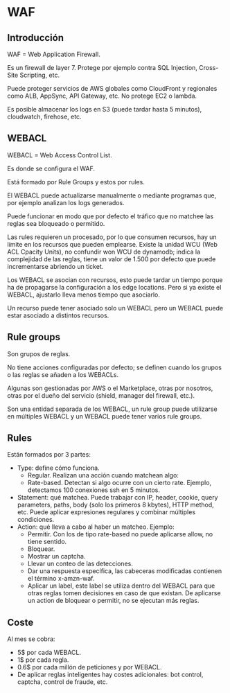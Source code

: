 # WAF

## Introducción

WAF = Web Application Firewall.

Es un firewall de layer 7. Protege por ejemplo contra SQL Injection, Cross-Site Scripting, etc.

Puede proteger servicios de AWS globales como CloudFront y regionales como ALB, AppSync, API Gateway, etc. No protege EC2 o lambda.

Es posible almacenar los logs en S3 (puede tardar hasta 5 minutos), cloudwatch, firehose, etc.

## WEBACL

WEBACL = Web Access Control List.

Es donde se configura el WAF.

Está formado por Rule Groups y estos por rules.

El WEBACL puede actualizarse manualmente o mediante programas que, por ejemplo analizan los logs generados.

Puede funcionar en modo que por defecto el tráfico que no matchee las reglas sea bloqueado o permitido.

Las rules requieren un procesado, por lo que consumen recursos, hay un límite en los recursos que pueden emplearse. Existe la unidad WCU (Web ACL Cpacity Units), no confundir won WCU de dynamodb; indica la complejidad de las reglas, tiene un valor de 1.500 por defecto que puede incrementarse abriendo un ticket.

Los WEBACL se asocian con recursos, esto puede tardar un tiempo porque ha de propagarse la configuración a los edge locations. Pero si ya existe el WEBACL, ajustarlo lleva menos tiempo que asociarlo.

Un recurso puede tener asociado solo un WEBACL pero un WEBACL puede estar asociado a distintos recursos.

## Rule groups

Son grupos de reglas.

No tiene acciones configuradas por defecto; se definen cuando los grupos o las reglas se añaden a los WEBACLs.

Algunas son gestionadas por AWS o el Marketplace, otras por nosotros, otras por el dueño del servicio (shield, manager del firewall, etc.).

Son una entidad separada de los WEBACL, un rule group puede utilizarse en múltiples WEBACL y un WEBACL puede tener varios rule groups.

## Rules

Están formados por 3 partes:

- Type: define cómo funciona.
  - Regular. Realizan una acción cuando matchean algo:
  - Rate-based. Detectan si algo ocurre con un cierto rate. Ejemplo, detectamos 100 conexiones ssh en 5 minutos.
- Statement: qué matchea. Puede trabajar con IP, header, cookie, query parameters, paths, body (solo los primeros 8 kbytes), HTTP method, etc. Puede aplicar expresiones regulares y combinar múltiples condiciones.
- Action: qué lleva a cabo al haber un matcheo. Ejemplo:
  - Permitir. Con los de tipo rate-based no puede aplicarse allow, no tiene sentido.
  - Bloquear.
  - Mostrar un captcha.
  - Llevar un conteo de las detecciones.
  - Dar una respuesta específica, las cabeceras modificadas contienen el término x-amzn-waf.
  - Aplicar un label, este label se utiliza dentro del WEBACL para que otras reglas tomen decisiones en caso de que existan. De aplicarse un action de bloquear o permitir, no se ejecutan más reglas.

## Coste

Al mes se cobra:

- 5$ por cada WEBACL.
- 1$ por cada regla.
- 0.6$ por cada millón de peticiones y por WEBACL.
- De aplicar reglas inteligentes hay costes adicionales: bot control, captcha, control de fraude, etc.
